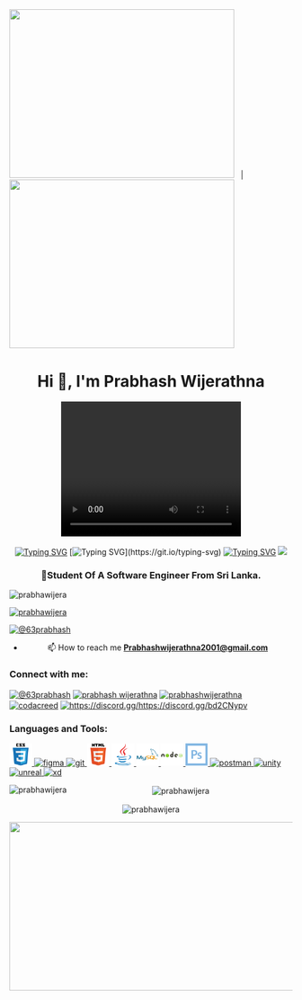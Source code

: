 <br><br> 
 <img  src="https://www.fleetscience.org/sites/default/files/images/ai%20gif.gif"  width="400" height="300"> &nbsp;&nbsp;| &nbsp;&nbsp; <img src = "https://static.wixstatic.com/media/4b1cef_54d9baf7b7da4f10aa2ae732d9b99d7a~mv2.gif" width="400" height="300"/>
 
 
<div id="header" align="center">  
  <h1 align="center">Hi 👋, I'm Prabhash Wijerathna</h1>
  <video width="320" height="240" controls>
  <source src="Video Link">
   
</video>
 
[![Typing SVG](https://readme-typing-svg.herokuapp.com?color=009432&width=850&lines=-------------------------------------------------------------------------------------------------)](https://git.io/typing-svg)
[![Typing SVG](https://readme-typing-svg.herokuapp.com?color=F1C40F&width=850&lines=--------------------------------------.)](https://git.io/typing-svg)
[![Typing SVG](https://readme-typing-svg.herokuapp.com?color=009432&width=850&lines=-------------------------------------------------------------------------------------------------)](https://git.io/typing-svg)
    <img src="https://media.giphy.com/media/jdPMeyv9rn0hZHh8n9/giphy.gif" width="100"/>
<h3 align="center">📡Student Of A Software Engineer From Sri Lanka.</h3>
 
 
<p align="left"> <img src="https://komarev.com/ghpvc/?username=prabhawijera&label=Profile%20views&color=0e75b6&style=flat" alt="prabhawijera" /> </p>

<p align="left"> <a href="https://github.com/ryo-ma/github-profile-trophy"><img src="https://github-profile-trophy.vercel.app/?username=prabhawijera" alt="prabhawijera" /></a> </p>

<p align="left"> <a href="https://twitter.com/@63prabhash" target="blank"><img src="https://img.shields.io/twitter/follow/@63prabhash?logo=twitter&style=for-the-badge" alt="@63prabhash" /></a> </p>

- 📫 How to reach me **Prabhashwijerathna2001@gmail.com**

<h3 align="left">Connect with me:</h3>
<p align="left">
<a href="https://twitter.com/@63prabhash" target="blank"><img align="center" src="https://raw.githubusercontent.com/rahuldkjain/github-profile-readme-generator/master/src/images/icons/Social/twitter.svg" alt="@63prabhash" height="30" width="40" /></a>
<a href="https://linkedin.com/in/prabhash wijerathna" target="blank"><img align="center" src="https://raw.githubusercontent.com/rahuldkjain/github-profile-readme-generator/master/src/images/icons/Social/linked-in-alt.svg" alt="prabhash wijerathna" height="30" width="40" /></a>
<a href="https://fb.com/prabhashwijerathna" target="blank"><img align="center" src="https://raw.githubusercontent.com/rahuldkjain/github-profile-readme-generator/master/src/images/icons/Social/facebook.svg" alt="prabhashwijerathna" height="30" width="40" /></a>
<a href="https://www.youtube.com/c/codacreed" target="blank"><img align="center" src="https://raw.githubusercontent.com/rahuldkjain/github-profile-readme-generator/master/src/images/icons/Social/youtube.svg" alt="codacreed" height="30" width="40" /></a>
<a href="https://discord.gg/https://discord.gg/https://discord.gg/bd2CNypv" target="blank"><img align="center" src="https://raw.githubusercontent.com/rahuldkjain/github-profile-readme-generator/master/src/images/icons/Social/discord.svg" alt="https://discord.gg/https://discord.gg/bd2CNypv" height="30" width="40" /></a>
</p>

<h3 align="left">Languages and Tools:</h3>
<p align="left"> <a href="https://www.w3schools.com/css/" target="_blank" rel="noreferrer"> <img src="https://raw.githubusercontent.com/devicons/devicon/master/icons/css3/css3-original-wordmark.svg" alt="css3" width="40" height="40"/> </a> <a href="https://www.figma.com/" target="_blank" rel="noreferrer"> <img src="https://www.vectorlogo.zone/logos/figma/figma-icon.svg" alt="figma" width="40" height="40"/> </a> <a href="https://git-scm.com/" target="_blank" rel="noreferrer"> <img src="https://www.vectorlogo.zone/logos/git-scm/git-scm-icon.svg" alt="git" width="40" height="40"/> </a> <a href="https://www.w3.org/html/" target="_blank" rel="noreferrer"> <img src="https://raw.githubusercontent.com/devicons/devicon/master/icons/html5/html5-original-wordmark.svg" alt="html5" width="40" height="40"/> </a> <a href="https://www.java.com" target="_blank" rel="noreferrer"> <img src="https://raw.githubusercontent.com/devicons/devicon/master/icons/java/java-original.svg" alt="java" width="40" height="40"/> </a> <a href="https://www.mysql.com/" target="_blank" rel="noreferrer"> <img src="https://raw.githubusercontent.com/devicons/devicon/master/icons/mysql/mysql-original-wordmark.svg" alt="mysql" width="40" height="40"/> </a> <a href="https://nodejs.org" target="_blank" rel="noreferrer"> <img src="https://raw.githubusercontent.com/devicons/devicon/master/icons/nodejs/nodejs-original-wordmark.svg" alt="nodejs" width="40" height="40"/> </a> <a href="https://www.photoshop.com/en" target="_blank" rel="noreferrer"> <img src="https://raw.githubusercontent.com/devicons/devicon/master/icons/photoshop/photoshop-line.svg" alt="photoshop" width="40" height="40"/> </a> <a href="https://postman.com" target="_blank" rel="noreferrer"> <img src="https://www.vectorlogo.zone/logos/getpostman/getpostman-icon.svg" alt="postman" width="40" height="40"/> </a> <a href="https://unity.com/" target="_blank" rel="noreferrer"> <img src="https://www.vectorlogo.zone/logos/unity3d/unity3d-icon.svg" alt="unity" width="40" height="40"/> </a> <a href="https://unrealengine.com/" target="_blank" rel="noreferrer"> <img src="https://raw.githubusercontent.com/kenangundogan/fontisto/036b7eca71aab1bef8e6a0518f7329f13ed62f6b/icons/svg/brand/unreal-engine.svg" alt="unreal" width="40" height="40"/> </a> <a href="https://www.adobe.com/products/xd.html" target="_blank" rel="noreferrer"> <img src="https://cdn.worldvectorlogo.com/logos/adobe-xd.svg" alt="xd" width="40" height="40"/> </a> </p>

<p><img align="left" src="https://github-readme-stats.vercel.app/api/top-langs?username=prabhawijera&show_icons=true&locale=en&layout=compact" alt="prabhawijera" /></p>

<p>&nbsp;<img align="center" src="https://github-readme-stats.vercel.app/api?username=prabhawijera&show_icons=true&locale=en" alt="prabhawijera" /></p>

<p><img align="center" src="https://github-readme-streak-stats.herokuapp.com/?user=prabhawijera&" alt="prabhawijera" /></p>
  <img src="https://media.giphy.com/media/dWesBcTLavkZuG35MI/giphy.gif" width="600" height="300"/>
  
